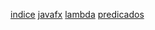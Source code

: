 [indice](indice.md/indice.md)
[javafx](javafx.md/indice.md)
[lambda](lambda.md/indice.md)
[predicados](predicados.md/indice.md)
